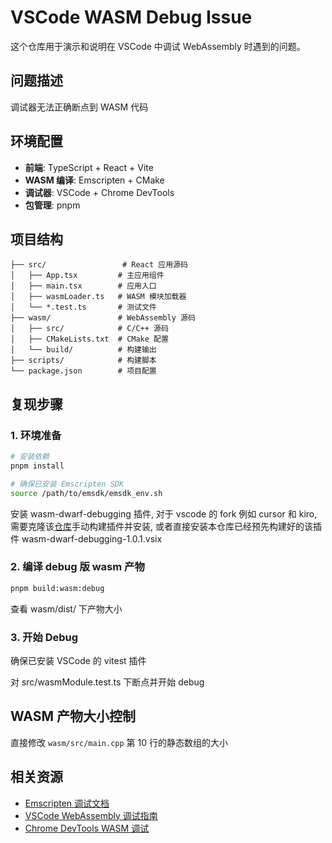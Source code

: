 # VSCode WASM Debug Issue

这个仓库用于演示和说明在 VSCode 中调试 WebAssembly 时遇到的问题。

## 问题描述

调试器无法正确断点到 WASM 代码

## 环境配置

- **前端**: TypeScript + React + Vite
- **WASM 编译**: Emscripten + CMake
- **调试器**: VSCode + Chrome DevTools
- **包管理**: pnpm

## 项目结构

```
├── src/                 # React 应用源码
│   ├── App.tsx         # 主应用组件
│   ├── main.tsx        # 应用入口
│   ├── wasmLoader.ts   # WASM 模块加载器
│   └── *.test.ts       # 测试文件
├── wasm/               # WebAssembly 源码
│   ├── src/            # C/C++ 源码
│   ├── CMakeLists.txt  # CMake 配置
│   └── build/          # 构建输出
├── scripts/            # 构建脚本
└── package.json        # 项目配置
```

## 复现步骤

### 1. 环境准备

```bash
# 安装依赖
pnpm install

# 确保已安装 Emscripten SDK
source /path/to/emsdk/emsdk_env.sh
```

安装 wasm-dwarf-debugging 插件, 对于 vscode 的 fork 例如 cursor 和 kiro, 需要克隆该[仓库](https://github.com/microsoft/vscode-dwarf-debugging-ext.git)手动构建插件并安装, 或者直接安装本仓库已经预先构建好的该插件 wasm-dwarf-debugging-1.0.1.vsix

### 2. 编译 debug 版 wasm 产物

```bash
pnpm build:wasm:debug
```

查看 wasm/dist/ 下产物大小

### 3. 开始 Debug
确保已安装 VSCode 的 vitest 插件

对 src/wasmModule.test.ts 下断点并开始 debug

## WASM 产物大小控制

直接修改 `wasm/src/main.cpp` 第 10 行的静态数组的大小

## 相关资源

- [Emscripten 调试文档](https://emscripten.org/docs/porting/Debugging.html)
- [VSCode WebAssembly 调试指南](https://code.visualstudio.com/docs/nodejs/nodejs-debugging)
- [Chrome DevTools WASM 调试](https://developer.chrome.com/blog/wasm-debugging-2020/)
